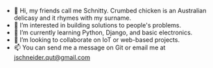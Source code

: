 - 👋 Hi, my friends call me Schnitty. Crumbed chicken is an Australian delicasy and it rhymes with my surname. 
- 👀 I’m interested in building solutions to people's problems. 
- 🌱 I’m currently learning Python, Django, and basic electronics. 
- 💞️ I’m looking to collaborate on IoT or web-based projects.
- 📫 You can send me a message on Git or email me at jschneider.qut@gmail.com

<!---
jacobschnitty/jacobschnitty is a ✨ special ✨ repository because its `README.md` (this file) appears on your GitHub profile.
You can click the Preview link to take a look at your changes.
--->
